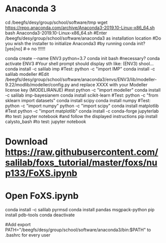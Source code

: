 # Anaconda 3
cd /beegfs/desy/group/school/software/tmp
wget https://repo.anaconda.com/archive/Anaconda3-2019.10-Linux-x86_64.sh
bash Anaconda3-2019.10-Linux-x86_64.sh
#Enter /beegfs/desy/group/school/software/anaconda3 as installation location
#Do you wish the installer to initialize Anaconda3
#by running conda init? [yes|no]
#-> no !!!!!!

conda create --name ENV3 python=3.7
conda init bash #necessary?
conda activate ENV3
#Your shell prompt should display sth like: (ENV3) shool...
conda install -c salilab imp
#Test:
python -c "import IMP"
conda install -c salilab modeller
#Edit /beegfs/desy/group/school/software/anaconda3/envs/ENV3/lib/modeller-9.22/modlib/modeller/config.py
and replace XXXX with your Modeller license key (MODELIRANJE)
#test
python -c "import modeller"
conda install -c salilab imp-bayesianem
conda install scikit-learn
#Test:
python -c "from sklearn import datasets"
conda install scipy
conda install numpy
#Test:
python -c "import numpy"
python -c "import scipy"
conda install matplotlib
#Test
python -c "import matplotlib"
conda install -c conda-forge jupyterlab
#to test:
jupyter notebook
#and follow the displayed instructions
pip install calysto_bash
#to test:
jupyter notebook
# Download https://raw.githubusercontent.com/salilab/foxs_tutorial/master/foxs/nup133/FoXS.ipynb
# Open FoXS.ipynb
conda install -c salilab pyrmsd
conda install pandas msgpack-python
pip install pdb-tools
conda deactivate

#Add 
export PATH="/beegfs/desy/group/school/software/anaconda3/bin:$PATH"
to .bashrc for every user
